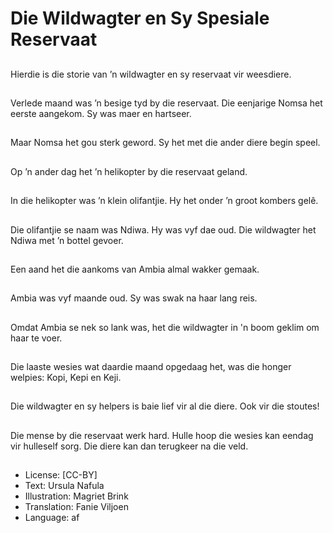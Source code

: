 # Die Wildwagter en Sy Spesiale Reservaat

##
Hierdie is die storie van ’n wildwagter en sy reservaat vir weesdiere.

##
Verlede maand was ’n besige tyd by die reservaat. Die eenjarige Nomsa het eerste aangekom. Sy was maer en hartseer.

##
Maar Nomsa het gou sterk geword. Sy het met die ander diere begin speel.

##
Op ’n ander dag het ’n helikopter by die reservaat geland.

##
In die helikopter was ’n klein olifantjie. Hy het onder ’n groot kombers gelê.

##
Die olifantjie se naam was Ndiwa. Hy was vyf dae oud. Die wildwagter het Ndiwa met ’n bottel gevoer.

##
Een aand het die aankoms van Ambia almal wakker gemaak.

##
Ambia was vyf maande oud. Sy was swak na haar lang reis.

##
Omdat Ambia se nek so lank was, het die wildwagter in 'n boom geklim om haar te voer.

##
Die laaste wesies wat daardie maand opgedaag het, was die honger welpies: Kopi, Kepi en Keji.

##
Die wildwagter en sy helpers is baie lief vir al die diere. Ook vir die stoutes!

##
Die mense by die reservaat werk hard. Hulle hoop die wesies kan eendag vir hulleself sorg. Die diere kan dan terugkeer na die veld.

##
* License: [CC-BY]
* Text: Ursula Nafula
* Illustration: Magriet Brink
* Translation: Fanie Viljoen
* Language: af
